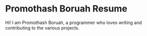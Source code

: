# Promothash Boruah Resume

Hi! I am Promothash Boruah, a programmer who loves writing and contributing to the various projects.
